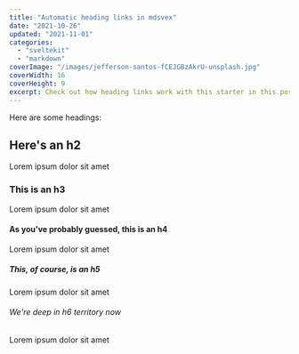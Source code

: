 ```yaml
---
title: "Automatic heading links in mdsvex"
date: "2021-10-26"
updated: "2021-11-01"
categories: 
  - "sveltekit"
  - "markdown"
coverImage: "/images/jefferson-santos-fCEJGBzAkrU-unsplash.jpg"
coverWidth: 16
coverHeight: 9
excerpt: Check out how heading links work with this starter in this post.
---
```


Here are some headings:

## Here's an h2

Lorem ipsum dolor sit amet

### This is an h3

Lorem ipsum dolor sit amet

#### As you've probably guessed, this is an h4

Lorem ipsum dolor sit amet

##### This, of course, is an h5

Lorem ipsum dolor sit amet

###### We're deep in h6 territory now

Lorem ipsum dolor sit amet

